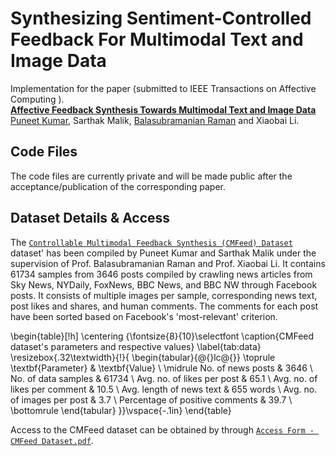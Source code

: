 Synthesizing Sentiment-Controlled Feedback For Multimodal Text and Image Data
================================================

Implementation for the paper (submitted to IEEE Transactions on Affective Computing ). <br>
**[Affective Feedback Synthesis Towards Multimodal Text and Image Data][1]**<br>
[Puneet Kumar](https://puneet-kr.github.io/), Sarthak Malik, [Balasubramanian Raman](http://faculty.iitr.ac.in/~balarfma/) and Xiaobai Li. 

## Code Files
The code files are currently private and will be made public after the acceptance/publication of the corresponding paper. 

Dataset Details & Access
-------------------------
The [`Controllable Multimodal Feedback Synthesis (CMFeed) Dataset`][2] dataset' has been compiled by Puneet Kumar and Sarthak Malik under the supervision of Prof. Balasubramanian Raman and Prof. Xiaobai Li. It contains $61734$ samples from $3646$ posts compiled by crawling news articles from Sky News, NYDaily, FoxNews, BBC News, and BBC NW through Facebook posts. It consists of multiple images per sample, corresponding news text, post likes and shares, and human comments. The comments for each post have been sorted based on Facebook's 'most-relevant' criterion.


\begin{table}[!h]
\centering
{\fontsize{8}{10}\selectfont
\caption{CMFeed dataset's parameters and respective values}
\label{tab:data}
\resizebox{.32\textwidth}{!}{
\begin{tabular}{@{}lc@{}}
    \toprule
    \textbf{Parameter}               & \textbf{Value} \\ \midrule
    No. of news posts                & 3646          \\
    No. of data samples              & 61734         \\
    Avg. no. of likes per post       & 65.1           \\
    Avg. no. of likes per comment    & 10.5           \\
    Avg. length of news text         & 655 words      \\
    Avg. no. of images per post      & 3.7            \\
    Percentage of positive comments  & 39.7           \\ \bottomrule
\end{tabular}
}}\vspace{-.1in}
\end{table}

Access to the CMFeed dataset can be obtained by through [`Access Form - CMFeed Dataset.pdf`][2].   

[1]: https://ieeexplore.ieee.org/xpl/RecentIssue.jsp?punumber=5165369
[2]: https://github.com/MIntelligence-Group/CMFeed/blob/main/Access%20Form%20-%20CMFeed%20Dataset.pdf
